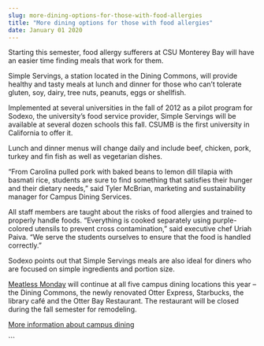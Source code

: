 ```yaml
---
slug: more-dining-options-for-those-with-food-allergies
title: "More dining options for those with food allergies"
date: January 01 2020
---
```


 
<p>
  Starting this semester, food allergy sufferers at CSU Monterey Bay will have
  an easier time finding meals that work for them.
</p>
<p>
  Simple Servings, a station located in the Dining Commons, will provide healthy
  and tasty meals at lunch and dinner for those who can’t tolerate gluten, soy,
  dairy, tree nuts, peanuts, eggs or shellfish.
</p>
<p>
  Implemented at several universities in the fall of 2012 as a pilot program for
  Sodexo, the university’s food service provider, Simple Servings will be
  available at several dozen schools this fall. CSUMB is the first university in
  California to offer it.
</p>
<p>
  Lunch and dinner menus will change daily and include beef, chicken, pork,
  turkey and fin fish as well as vegetarian dishes.
</p>
<p>
  “From Carolina pulled pork with baked beans to lemon dill tilapia with basmati
  rice, students are sure to find something that satisfies their hunger and
  their dietary needs,” said Tyler McBrian, marketing and sustainability manager
  for Campus Dining Services.
</p>
<p>
  All staff members are taught about the risks of food allergies and trained to
  properly handle foods. “Everything is cooked separately using purple-colored
  utensils to prevent cross contamination,” said executive chef Uriah Paiva. “We
  serve the students ourselves to ensure that the food is handled correctly.”
</p>
<p>
  Sodexo points out that Simple Servings meals are also ideal for diners who are
  focused on simple ingredients and portion size.
</p>
<p>
  <a href="https://news.csumb.edu/news/drop-cheeseburger">Meatless Monday</a>
  will continue at all five campus dining locations this year – the Dining
  Commons, the newly renovated Otter Express, Starbucks, the library café and
  the Otter Bay Restaurant. The restaurant will be closed during the fall
  semester for remodeling.
</p>
<p>
  <a href="https://csumb.edu/dining/">More information about campus dining</a>
</p>
```
